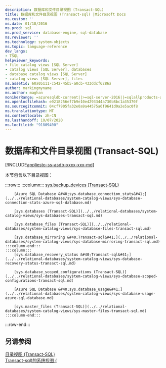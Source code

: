 ```yaml
---
description: 数据库和文件目录视图 (Transact-SQL)
title: 数据库和文件目录视图 (Transact-sql) |Microsoft Docs
ms.custom: ''
ms.date: 01/18/2016
ms.prod: sql
ms.prod_service: database-engine, sql-database
ms.reviewer: ''
ms.technology: system-objects
ms.topic: language-reference
dev_langs:
- TSQL
helpviewer_keywords:
- file catalog views [SQL Server]
- catalog views [SQL Server], databases
- database catalog views [SQL Server]
- catalog views [SQL Server], files
ms.assetid: 60a05111-c542-45b5-a0cb-433ddcf6286a
author: markingmyname
ms.author: maghan
monikerRange: =azuresqldb-current||>=sql-server-2016||=sqlallproducts-allversions||>=sql-server-linux-2017||=azuresqldb-mi-current
ms.openlocfilehash: e0218256ef7b9e10e4293344a730b8bc1a35370f
ms.sourcegitcommit: 04cf7905fa32e0a9a44575a6f9641d9a2e5ac0f8
ms.translationtype: MT
ms.contentlocale: zh-CN
ms.lasthandoff: 10/07/2020
ms.locfileid: "91809400"
---
```

# <a name="databases-and-files-catalog-views-transact-sql"></a>数据库和文件目录视图 (Transact-SQL)
[!INCLUDE[appliesto-ss-asdb-xxxx-xxx-md](../../includes/appliesto-ss-asdb-xxxx-xxx-md.md)]

  本节包含以下目录视图：  

:::row:::
    :::column:::
        [sys.backup_devices (Transact-SQL)](../../relational-databases/system-catalog-views/sys-backup-devices-transact-sql.md)
        
        [Azure SQL Database &#40;sys.database_connection_stats&#41;](../../relational-databases/system-catalog-views/sys-database-connection-stats-azure-sql-database.md)
        
        [sys.databases (Transact-SQL)](../../relational-databases/system-catalog-views/sys-databases-transact-sql.md)
        
        [sys.database_files (Transact-SQL)](../../relational-databases/system-catalog-views/sys-database-files-transact-sql.md)
        
        [sys.database_mirroring &#40;Transact-sql&#41;](../../relational-databases/system-catalog-views/sys-database-mirroring-transact-sql.md)
    :::column-end:::
    :::column:::
        [sys.database_recovery_status &#40;Transact-sql&#41;](../../relational-databases/system-catalog-views/sys-database-recovery-status-transact-sql.md)
        
        [sys.database_scoped_configurations (Transact-SQL)](../../relational-databases/system-catalog-views/sys-database-scoped-configurations-transact-sql.md)
        
        [Azure SQL Database &#40;sys.database_usage&#41;](../../relational-databases/system-catalog-views/sys-database-usage-azure-sql-database.md)
        
        [sys.master_files (Transact-SQL)](../../relational-databases/system-catalog-views/sys-master-files-transact-sql.md)
    :::column-end:::
:::row-end:::

## <a name="see-also"></a>另请参阅  
 [目录视图 (Transact-SQL)](../../relational-databases/system-catalog-views/catalog-views-transact-sql.md)   
 [Transact-sql&#41;的系统视图 &#40;](../../t-sql/language-reference.md)  
  
